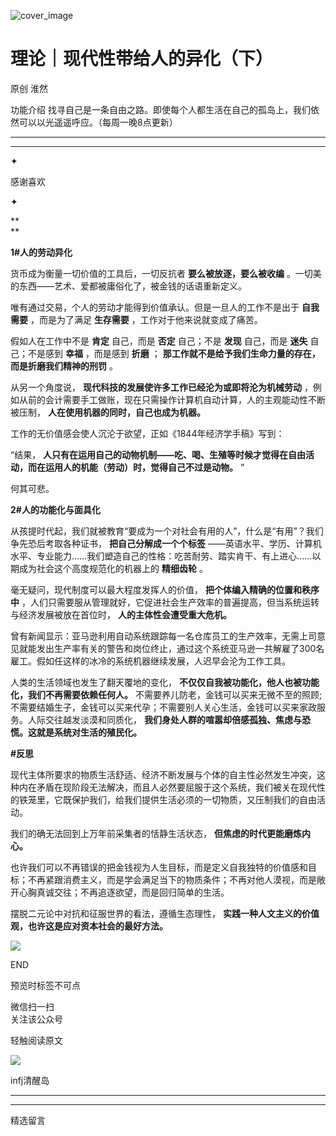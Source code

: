 ![cover_image](https://mmbiz.qlogo.cn/mmbiz_jpg/DZCdtia4bJxqeAdT84ATqGDNNuSib2toK14uSeQxiaqHemaubJTUjft0zFHsIb8R9YI3P8EbMG8zX2e7SvA13PFtA/0?wx_fmt=jpeg)

#  理论｜现代性带给人的异化（下）

原创  淮然  





功能介绍  找寻自己是一条自由之路。即使每个人都生活在自己的孤岛上，我们依然可以以光遥遥呼应。（每周一晚8点更新）

__ __

__ _ _

✦

  



感谢喜欢

✦

**  
**

**1#人的劳动异化**

货币成为衡量一切价值的工具后，一切反抗者 **要么被放逐，要么被收编** 。一切美的东西——艺术、爱都被庸俗化了，被金钱的话语重新定义。

唯有通过交易，个人的劳动才能得到价值承认。但是一旦人的工作不是出于 **自我需要** ，而是为了满足 **生存需要** ，工作对于他来说就变成了痛苦。

假如人在工作中不是 **肯定** 自己，而是 **否定** 自己；不是 **发现** 自己，而是 **迷失** 自己；不是感到 **幸福** ，而是感到
**折磨** ； **那工作就不是给予我们生命力量的存在，而是折磨我们精神的刑罚** 。

从另一个角度说， **现代科技的发展使许多工作已经沦为或即将沦为机械劳动**
，例如从前的会计需要手工做账，现在只需操作计算机自动计算，人的主观能动性不断被压制， **人在使用机器的同时，自己也成为机器。**

工作的无价值感会使人沉沦于欲望，正如《1844年经济学手稿》写到：

“结果， **人只有在运用自己的动物机制——吃、喝、生殖等时候才觉得在自由活动，而在运用人的机能（劳动）时，觉得自己不过是动物。** ”

何其可悲。

  

**2#人的功能化与面具化**

从孩提时代起，我们就被教育“要成为一个对社会有用的人”，什么是“有用”？我们争先恐后考取各种证书， **把自己分解成一个个标签**
——英语水平、学历、计算机水平、专业能力……我们塑造自己的性格：吃苦耐劳、踏实肯干、有上进心……以期成为社会这个高度规范化的机器上的 **精细齿轮** 。

毫无疑问，现代制度可以最大程度发挥人的价值， **把个体编入精确的位置和秩序中**
，人们只需要服从管理就好，它促进社会生产效率的普遍提高，但当系统运转与经济发展被放在首位时， **人的主体性会遭受重大危机。**

曾有新闻显示：亚马逊利用自动系统跟踪每一名仓库员工的生产效率，无需上司意见就能发出生产率有关的警告和岗位终止，通过这个系统亚马逊一共解雇了300名雇工。假如任这样的冰冷的系统机器继续发展，人迟早会沦为工作工具。

人类的生活领域也发生了翻天覆地的变化， **不仅仅自我被功能化，他人也被功能化，我们不再需要依赖任何人。**
不需要养儿防老，金钱可以买来无微不至的照顾;不需要结婚生子，金钱可以买来代孕；不需要别人关心生活，金钱可以买来家政服务。人际交往越发淡漠和同质化，
**我们身处人群的喧嚣却倍感孤独、焦虑与恐慌。这就是系统对生活的殖民化。**

  

**#反思**

现代主体所要求的物质生活舒适、经济不断发展与个体的自主性必然发生冲突，这种内在矛盾在现阶段无法解决，而且人必然要屈服于这个系统，我们被关在现代性的铁笼里，它既保护我们，给我们提供生活必须的一切物质，又压制我们的自由活动。

我们的确无法回到上万年前采集者的恬静生活状态， **但焦虑的时代更能磨炼内心。**

也许我们可以不再错误的把金钱视为人生目标，而是定义自我独特的价值感和目标；不再紧跟消费主义，而是学会满足当下的物质条件；不再对他人漠视，而是敞开心胸真诚交往；不再追逐欲望，而是回归简单的生活。

摆脱二元论中对抗和征服世界的看法，遵循生态理性， **实践一种人文主义的价值观，也许这是应对资本社会的最好方法。**

  

![](https://mmbiz.qpic.cn/mmbiz_gif/7FiadXCUBpqt43ySAFleQonQAWQDMwvCPOiaiaFlUYSG8ibicVqc4d5rBa4niaAWr9DmauJ43FCich2gaNDU6PiaKZQf6w/640?wx_fmt=gif)

END  

预览时标签不可点

微信扫一扫  
关注该公众号



轻触阅读原文

![](http://mmbiz.qpic.cn/mmbiz_png/DZCdtia4bJxpcRrqEcIicNn7icChObS1Eqm6u2hlN1LGAHvlMHZg6O2a3A47KdeC6IqvVTuryNZQpDFQ1LX3JvT9w/0?wx_fmt=png)

infj清醒岛







****



****





精选留言

